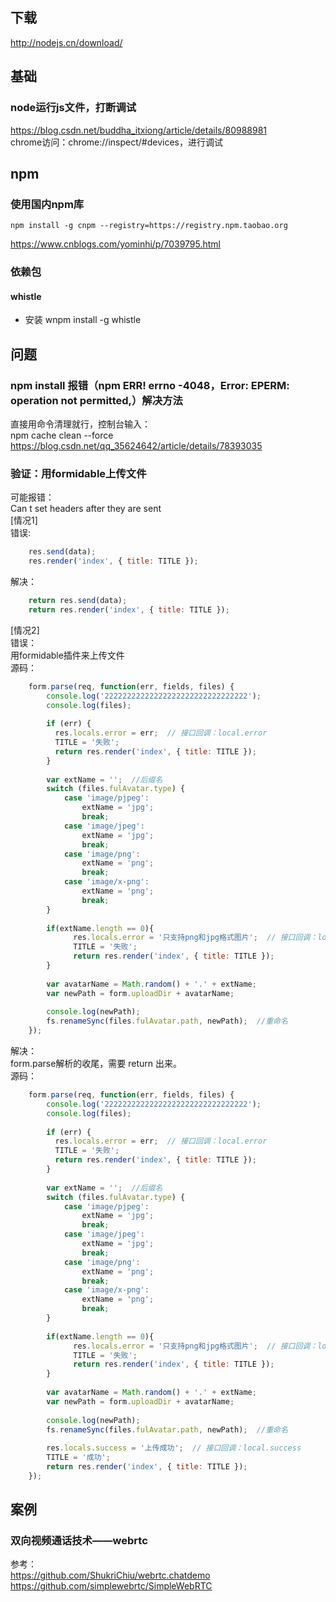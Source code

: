 ## 下载  
http://nodejs.cn/download/

## 基础
### node运行js文件，打断调试  
https://blog.csdn.net/buddha_itxiong/article/details/80988981  
chrome访问：chrome://inspect/#devices，进行调试 

## npm
### 使用国内npm库
```
npm install -g cnpm --registry=https://registry.npm.taobao.org
```
https://www.cnblogs.com/yominhi/p/7039795.html

### 依赖包
#### whistle
+ 安装
wnpm install -g whistle

## 问题
### npm install 报错（npm ERR! errno -4048，Error: EPERM: operation not permitted,）解决方法  
直接用命令清理就行，控制台输入：  
npm cache clean --force  
https://blog.csdn.net/qq_35624642/article/details/78393035  

### 验证：用formidable上传文件  
可能报错：  
    Can t set headers after they are sent  
[情况1]  
错误:  
```javascript  
    res.send(data);  
    res.render('index', { title: TITLE });  
```  
解决：   
```javascript  
    return res.send(data);  
    return res.render('index', { title: TITLE });  
```  
[情况2]   
错误：  
    用formidable插件来上传文件  
源码：   
```javascript  
    form.parse(req, function(err, fields, files) {  
        console.log('22222222222222222222222222222222');  
        console.log(files);  
    
        if (err) {  
          res.locals.error = err;  // 接口回调：local.error  
          TITLE = '失败';  
          return res.render('index', { title: TITLE });  
        }  
    
        var extName = '';  //后缀名  
        switch (files.fulAvatar.type) {  
            case 'image/pjpeg':  
                extName = 'jpg';  
                break;  
            case 'image/jpeg':  
                extName = 'jpg';  
                break;  
            case 'image/png':  
                extName = 'png';  
                break;  
            case 'image/x-png':  
                extName = 'png';  
                break;  
        }  
    
        if(extName.length == 0){  
              res.locals.error = '只支持png和jpg格式图片';  // 接口回调：local.error  
              TITLE = '失败';  
              return res.render('index', { title: TITLE });  
        }  
    
        var avatarName = Math.random() + '.' + extName;  
        var newPath = form.uploadDir + avatarName;  
    
        console.log(newPath);  
        fs.renameSync(files.fulAvatar.path, newPath);  //重命名  
    });  
```  
解决：  
    form.parse解析的收尾，需要 return 出来。   
源码：  
```javascript  
    form.parse(req, function(err, fields, files) {  
        console.log('22222222222222222222222222222222');  
        console.log(files);  
        
        if (err) {  
          res.locals.error = err;  // 接口回调：local.error  
          TITLE = '失败';  
          return res.render('index', { title: TITLE });  
        }  
    
        var extName = '';  //后缀名  
        switch (files.fulAvatar.type) {  
            case 'image/pjpeg':  
                extName = 'jpg';  
                break;  
            case 'image/jpeg':  
                extName = 'jpg';  
                break;  
            case 'image/png':  
                extName = 'png';  
                break;  
            case 'image/x-png':  
                extName = 'png';  
                break;  
        }  
    
        if(extName.length == 0){  
              res.locals.error = '只支持png和jpg格式图片';  // 接口回调：local.error  
              TITLE = '失败';  
              return res.render('index', { title: TITLE });  
        }  
    
        var avatarName = Math.random() + '.' + extName;  
        var newPath = form.uploadDir + avatarName;  
    
        console.log(newPath);  
        fs.renameSync(files.fulAvatar.path, newPath);  //重命名  
    
        res.locals.success = '上传成功';  // 接口回调：local.success  
        TITLE = '成功';  
        return res.render('index', { title: TITLE });  
    });  
```  

## 案例
### 双向视频通话技术——webrtc  
参考：  
https://github.com/ShukriChiu/webrtc.chatdemo  
https://github.com/simplewebrtc/SimpleWebRTC  
